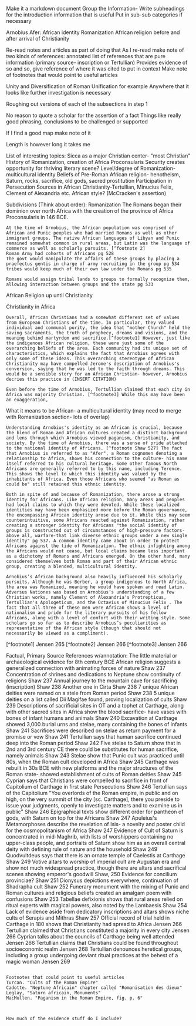 Make it a markdown document
Group the Information- Write subheadings for the introduction information that is useful
Put in sub-sub categories if necessary

Arnobius Afer: African identity
  Romanization
  African religion before and after arrival of Christianity


Re-read notes and articles as part of doing that
As I re-read make note of two kinds of references:
annotated list of references that are pure information (primary source- inscription or Tertullian)
  Provides evidence of so and so, give reference of where it was cited to put in context
Make note of footnotes that would point to useful articles

Unity and Diversification of Roman Unification for example
Anywhere that it looks like further investigation is necessary

Roughing out versions of each of the subsections in step 1

No reason to quote a scholar for the assertion of a fact
Things like really good phrasing, conclusions to be challenged or supported

If I find a good map make note of it

Length is however long it takes me

List of interesting topics:
Sicca as a major Christian center- "most Christian"
History of Romanization, creation of Africa Proconsularis
Security creates opportunity for thriving literary scene?
Level/degree of Romanization- multicultural identity
Beliefs of Pre-Roman African religion- henotheism, Saturn, rocks, sacrifice, old gods, sacred prostitution
Participation in Persecution
Sources in African Christianity-Tertullian, Minucius Felix, Clement of Alexandria etc.
African style? (McCracken's assertion)

Subdivisions (Think about order):
Romanization
    The Romans began their dominion over north Africa with the creation of the province of Africa Proconsularis in 146 BCE.

    At the time of Arnobius, the African population was comprised of African and Punic peoples who had married Romans as well as other immigrant groups. The native African languages of Libyan and Punic remained somewhat common in rural areas, but Latin was the language of commerce as well as scholarly pursuits. [^footnote 2]
    Roman Army had cohorts of Africans pg 528
    The govt would manipulate the affairs of these groups by placing a praefectus gentis in charge of army recruiting in the group pg 534
    tribes would keep much of their own law under the Romans pg 535

    Romans would assign tribal lands to groups to formally recognize them, allowing interaction between groups and the state pg 533

African Religion up until Christianity


Christianity in Africa

    Overall, African Christians had a somewhat different set of values from European Christians of the time. In particular, they valued individual and communal purity, the idea that "mother Church" held the saving sacraments, the truth of prophecy, dreams and visions, and the meaning behind martyrdom and sacrifice.[^footnote1] However, just like the indigenous African religion, these were just some of the overarching beliefs of the area. Each community had its unique set of characteristics, which explains the fact that Arnobius agrees with only some of these ideas. This overarching stereotype of African Christianity may have compelled Jerome's description of Arnobius's conversion, saying that he was led to the faith through dreams. This would be a sensible story for an African Christian- however, Arnobius decries this practice in (INSERT CITATION)

    Even before the time of Arnobius, Tertullian claimed that each city in Africa was majority Christian. [^footnote3] While this may have been an exaggeration,

What it means to be African- a multicultural identity (may need to merge with Romanization section- lots of overlap)

    Understanding Arnobius's identity as an African is crucial, because the blend of Roman and African cultures created a distinct background and lens through which Arnobius viewed paganism, Christianity, and society. By the time of Arnobius, there was a sense of pride attached to the national identity of Africans. [^footnote Shaw 527] The fact that Arnobius is referred to as "Afer", a Roman cognomen denoting a relationship to Africa, shows his connection to the culture- his name itself referred to his cultural heritage. Some other famous North Africans are generally referred to by this name, including Terence. This shows the level to which this identity was valued by the inhabitants of Africa. Even those Africans who seemed "as Roman as could be" still retained this ethnic identity.

    Both in spite of and because of Romanization, there arose a strong identity for Africans. Like African religion, many areas and peoples had local claims to which they were devoted. While these localized identities may have been emphasized more before the Roman governance, the encompassing African identity arose due to it. While this may seem counterintuitive, some Africans reacted against Romanization, rather creating a stronger identity for Africans "the social identity of groups is constructed out of circumstances of high-pressure factors-above all, warfare-that link diverse ethnic groups under a new single identity" pg 537. A common identity came about in order to protect Africans against the tide of Romanization. The ethnic infighting among the Africans would not cease, but local claims became less important as a dichotomy of Romans and Africans emerged. On the other hand, many considered themselves both Roman and part of their African ethnic group, creating a blended, multicultural identity.

    Arnobius’s African background also heavily influenced his scholarly pursuits. Although he was Berber, a group indigenous to North Africa, the area was Romanized, meaning he would have spoken and read Latin. Adversus Nationes was based on Arnobius’s understanding of a few Christian works, namely Clement of Alexandria's Protrepticus, Tertullian's Apologeticum, and the Octavius of Minucius Felix . The fact that all three of these men were African shows a level of nationalism and pride for the literary pursuits of his fellow Africans, along with a level of comfort with their writing style. Some scholars go so far as to describe Arnobius’s peculiarities as representative of the African style (though that should not necessarily be viewed as a compliment).



[^footnote1] Jensen 265
[^footnote2] Jensen 266
[^footnote3] Jensen 266

Factual, Primary Source References w/annotation:
The little material or archaeological evidence for 8th century BCE African religion suggests a generalized connection with animating forces of nature Shaw 237
Concentration of shrines and dedications to Neptune show continuity of religions Shaw 237
Annual journey to the mountain cave for sacrificing (inscription) Shaw 238
  Another one in Cirta Shaw 238
7 unique African deities were named on a stele from Roman period Shaw 238
5 unique deities on a list called Dii Magifae found, proving localization of cults Shaw 239
Descriptions of sacrificial sites in OT and a tophet at Carthage, along with other sacred sites in Africa show the blood sacrifice- have vases with bones of infant humans and animals Shaw 240
Excavation at Carthage showed 3,000 burial urns and stelae, many containing the bones of infants Shaw 241
Sacrifices were described on stelae as return payment for a promise or vow Shaw 241
Tertullian says that human sacrifice continued deep into the Roman period Shaw 242
Five stelae to Saturn show that in 2nd and 3rd century CE there could be substitutes for human sacrifice, namely animals Shaw 243
Stelae show that Punic cult was practiced until 80s, when the Roman cult developed in Africa Shaw 245
Carthage was rebuilt in 30s BCE with new platforms and the major structures of the Roman state- showed establishment of cults of Roman deities Shaw 245
Cyprian says that Christians were compelled to sacrifice in front of Capitolium of Carthage in first state Persecutions Shaw 246
Tertullian says of the Capitolium "You overlords of the Roman empire, in public and on high, on the very summit of the city [sc. Carthage], there you preside to issue your judgments, openly to investigate matters and to examine us in public" Shaw 246
Epigraphical texts show different order for pantheon of gods, with Saturn on top for the Africans Shaw 247
Apuleius's Metamorphoses describe the revelation of Isis- a novelty and poster child for the cosmopolitanism of Africa Shaw 247
Evidence of Cult of Saturn is concentrated in mid-Maghrib, with lists of worshippers containing no upper-class people, and portraits of Saturn show him as an overall central deity with defining rule of nature and the household Shaw 249
Quodvultdeus says that there is an ornate temple of Caelestis at Carthage Shaw 249
Votive altars to worship of imperial cult are Augustan era and show not much widespread practice, though there are altars and sacrifical scenes showing emperor's goodwill Shaw, 250
Evidence for concilium provinciae? Shaw 251
Dionysus depictions everywhere, continuation of Shadrapha cult Shaw 252
Funerary monument with the mixing of Punic and Roman cultures and religious beliefs created an amalgam poem with confusions Shaw 253
Tabellae defixionis shows that rural areas relied on ritual experts with magical powers, also noted by the Lambaesis Shaw 254
Lack of evidence aside from dedicatory inscriptions and altars shows niche cults of Serapis and Mithras Shaw 257
Official record of trial held in Carthage in 180 shows that Christianity had spread to Africa Jensen 266
Tertullian claimed that Christians constituted a majority in every city Jensen 266
Cyprian talks about the councils of Carthage being well attended Jensen 266
Tertullian claims that Christians could be found throughout socioeconomic realm Jensen 268
Tertullian denounces heretical groups, including a group undergoing deviant ritual practices at the behest of a magic woman Jensen 269



```

Footnotes that could point to useful articles
Turcan. "Cults of the Roman Empire"
Cadotte. "Neptune Africain" chapter called "Romanisation des dieux"
Leglay, "Saturn africain, Monuments"
MacMullen. "Paganism in the Roman Empire, fig. p. 6"



How much of the evidence stuff do I include?
